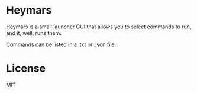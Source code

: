 # Heymars

Heymars is a small launcher GUI that allows you to select commands to run, and it, well, runs them.

Commands can be listed in a .txt or .json file.

# License

MIT


